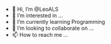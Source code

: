 - 👋 Hi, I’m @LeoALS
- 👀 I’m interested in ...
- 🌱 I’m currently learning Programming
- 💞️ I’m looking to collaborate on ...
- 📫 How to reach me ...

<!---
LeoALS/LeoALS is a ✨ special ✨ repository because its `README.md` (this file) appears on your GitHub profile.
You can click the Preview link to take a look at your changes.
--->
